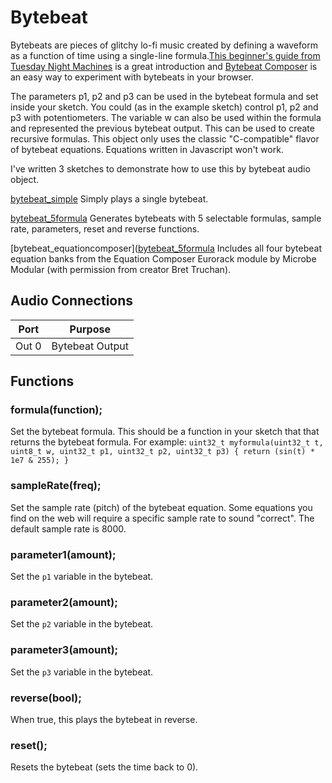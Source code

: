 # Bytebeat

Bytebeats are pieces of glitchy lo-fi music created by defining a waveform as a function of time using a single-line formula.[This beginner's guide from Tuesday Night Machines](https://nightmachines.tv/downloads/Bytebeats_Beginners_Guide_TTNM_v1-5.pdf) is a great introduction and [Bytebeat Composer](https://dollchan.net/bytebeat) is an easy way to experiment with bytebeats in your browser. 

The parameters p1, p2 and p3 can be used in the bytebeat formula and set inside your sketch. You could (as in the example sketch) control p1, p2 and p3 with potentiometers. The variable w can also be used within the formula and represented the previous bytebeat output. This can be used to create recursive formulas. This object only uses the classic "C-compatible" flavor of bytebeat equations. Equations written in Javascript won't work.

I've written 3 sketches to demonstrate how to use this by bytebeat audio object.

[bytebeat_simple](https://github.com/MattKuebrich/teensy-audio-objects/tree/main/bytebeat/bytebeat_simple)
Simply plays a single bytebeat.

[bytebeat_5formula](https://github.com/MattKuebrich/teensy-audio-objects/tree/main/bytebeat/bytebeat_5formula)
Generates bytebeats with 5 selectable formulas, sample rate, parameters, reset and reverse functions.

[bytebeat_equationcomposer]([bytebeat_5formula](https://github.com/MattKuebrich/teensy-audio-objects/tree/main/bytebeat/bytebeat_equationcomposer)
Includes all four bytebeat equation banks from the Equation Composer Eurorack module by Microbe Modular (with permission from creator Bret Truchan). 

## Audio Connections

| Port  | Purpose |
| ----- | ------- |
| Out 0  | Bytebeat Output  |


## Functions
### **formula**(function);
Set the bytebeat formula. This should be a function in your sketch that that returns the bytebeat formula. For example:
``uint32_t myformula(uint32_t t, uint8_t w, uint32_t p1, uint32_t p2, uint32_t p3) { return (sin(t) * 1e7 & 255); }``       

### **sampleRate**(freq);
Set the sample rate (pitch) of the bytebeat equation. Some equations you find on the web will require a specific sample rate to sound "correct". The default sample rate is 8000.

### **parameter1**(amount);
Set the ``p1`` variable in the bytebeat.

### **parameter2**(amount);
Set the ``p2`` variable in the bytebeat.

### **parameter3**(amount);
Set the ``p3`` variable in the bytebeat.

### **reverse**(bool);
When true, this plays the bytebeat in reverse.

### **reset**();
Resets the bytebeat (sets the time back to 0).







